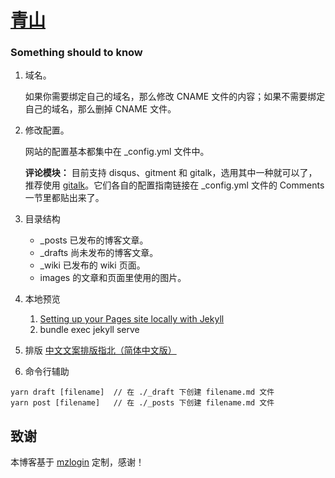 # [青山](https://xujs0813.github.io/gitpage/)

### Something should to know
1. 域名。

   如果你需要绑定自己的域名，那么修改 CNAME 文件的内容；如果不需要绑定自己的域名，那么删掉 CNAME 文件。

2. 修改配置。

   网站的配置基本都集中在 \_config.yml 文件中。

   **评论模块：** 目前支持 disqus、gitment 和 gitalk，选用其中一种就可以了，推荐使用 [gitalk][3]。它们各自的配置指南链接在 \_config.yml 文件的 Comments 一节里都贴出来了。

3. 目录结构
   * \_posts 已发布的博客文章。
   * \_drafts 尚未发布的博客文章。
   * \_wiki 已发布的 wiki 页面。
   * images 的文章和页面里使用的图片。

4. 本地预览
   1. [Setting up your Pages site locally with Jekyll][2]   
   2. bundle exec jekyll serve

5. 排版
   [中文文案排版指北（简体中文版）][1]

6. 命令行辅助
```
yarn draft [filename]  // 在 ./_draft 下创建 filename.md 文件
yarn post [filename]   // 在 ./_posts 下创建 filename.md 文件
```

## 致谢

本博客基于 [mzlogin](https://github.com/mzlogin/mzlogin.github.io) 定制，感谢！


[1]: https://github.com/mzlogin/chinese-copywriting-guidelines
[2]: https://help.github.com/articles/setting-up-your-pages-site-locally-with-jekyll/
[3]: https://github.com/gitalk/gitalk
